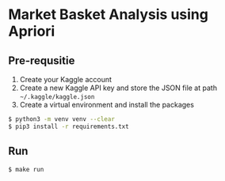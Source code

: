 # Market Basket Analysis using Apriori

## Pre-requsitie

1. Create your Kaggle account
2. Create a new Kaggle API key and store the JSON file at path `~/.kaggle/kaggle.json`
3. Create a virtual environment and install the packages

```bash
$ python3 -m venv venv --clear
$ pip3 install -r requirements.txt
```

## Run

```bash
$ make run
```
